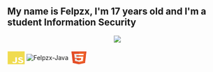 ## My name is Felpzx, I'm 17 years old and I'm a student Information Security
 <div>
 
<div align="center">
<img src="https://cdn.discordapp.com/attachments/876900921022480427/888638904104792084/static_1.png" width="800px" />
</div>


</div>
<div style="display: inline_block"><br>
  <img align="center" alt="Felpzx-Js" height="30" width="40" src="https://raw.githubusercontent.com/devicons/devicon/master/icons/javascript/javascript-plain.svg">
  <img align="center" alt="Felpzx-Java" height="30" width="40" src="https://camo.githubusercontent.com/771cc18a712bf9edb0925a86164c34b0d803c4d9177dd4467eff7b777109c723/68747470733a2f2f696d672e736869656c64732e696f2f62616467652f4a6176612d4544384230303f7374796c653d666f722d7468652d6261646765266c6f676f3d6a617661266c6f676f436f6c6f723d7768697465">
  <img align="center" alt="Felpzx-HTML" height="30" width="40" src="https://raw.githubusercontent.com/devicons/devicon/master/icons/html5/html5-original.svg">
</div>
 
